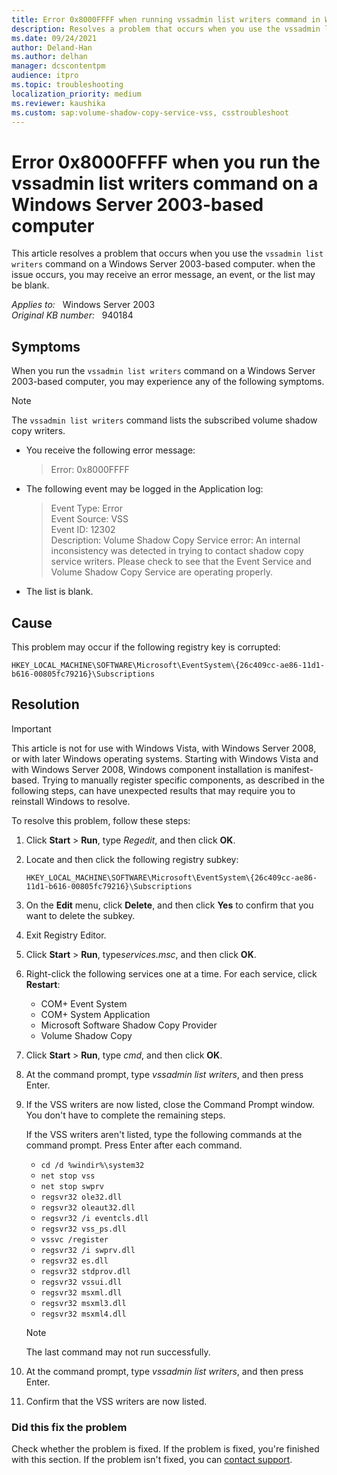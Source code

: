 ```yaml
---
title: Error 0x8000FFFF when running vssadmin list writers command in Windows Server 2003
description: Resolves a problem that occurs when you use the vssadmin list writers command on a Windows Server 2003-based computer. You may receive an error message or the list may be blank.
ms.date: 09/24/2021
author: Deland-Han
ms.author: delhan
manager: dcscontentpm
audience: itpro
ms.topic: troubleshooting
localization_priority: medium
ms.reviewer: kaushika
ms.custom: sap:volume-shadow-copy-service-vss, csstroubleshoot
---
```

# Error 0x8000FFFF when you run the vssadmin list writers command on a Windows Server 2003-based computer

This article resolves a problem that occurs when you use the `vssadmin list writers` command on a Windows Server 2003-based computer. when the issue occurs, you may receive an error message, an event, or the list may be blank.

_Applies to:_ &nbsp; Windows Server 2003  
_Original KB number:_ &nbsp; 940184

## Symptoms  

When you run the `vssadmin list writers` command on a Windows Server 2003-based computer, you may experience any of the following symptoms.

> [!NOTE]
> The `vssadmin list writers` command lists the subscribed volume shadow copy writers.

- You receive the following error message:

    > Error: 0x8000FFFF

- The following event may be logged in the Application log:

    > Event Type: Error  
    Event Source: VSS  
    Event ID: 12302  
    Description: Volume Shadow Copy Service error: An internal inconsistency was detected in trying to contact shadow copy service writers. Please check to see that the Event Service and Volume Shadow Copy Service are operating properly.

- The list is blank.

## Cause

This problem may occur if the following registry key is corrupted:

 `HKEY_LOCAL_MACHINE\SOFTWARE\Microsoft\EventSystem\{26c409cc-ae86-11d1-b616-00805fc79216}\Subscriptions`  

## Resolution

> [!IMPORTANT]
> This article is not for use with Windows Vista, with Windows Server 2008, or with later Windows operating systems. Starting with Windows Vista and with Windows Server 2008, Windows component installation is manifest-based. Trying to manually register specific components, as described in the following steps, can have unexpected results that may require you to reinstall Windows to resolve.

To resolve this problem, follow these steps:

1. Click **Start** > **Run**, type *Regedit*, and then click **OK**.
2. Locate and then click the following registry subkey:

    `HKEY_LOCAL_MACHINE\SOFTWARE\Microsoft\EventSystem\{26c409cc-ae86-11d1-b616-00805fc79216}\Subscriptions`  

3. On the **Edit** menu, click **Delete**, and then click **Yes** to confirm that you want to delete the subkey.
4. Exit Registry Editor.
5. Click **Start** > **Run**, type*services.msc*, and then click **OK**.
6. Right-click the following services one at a time. For each service, click **Restart**:
    - COM+ Event System
    - COM+ System Application
    - Microsoft Software Shadow Copy Provider
    - Volume Shadow Copy
7. Click **Start** > **Run**, type *cmd*, and then click **OK**.
8. At the command prompt, type *vssadmin list writers*, and then press Enter.
9. If the VSS writers are now listed, close the Command Prompt window. You don't have to complete the remaining steps.

    If the VSS writers aren't listed, type the following commands at the command prompt. Press Enter after each command.
    - `cd /d %windir%\system32`
    - `net stop vss`
    - `net stop swprv`
    - `regsvr32 ole32.dll`
    - `regsvr32 oleaut32.dll`
    - `regsvr32 /i eventcls.dll`
    - `regsvr32 vss_ps.dll`
    - `vssvc /register`
    - `regsvr32 /i swprv.dll`
    - `regsvr32 es.dll`  
    - `regsvr32 stdprov.dll`
    - `regsvr32 vssui.dll`  
    - `regsvr32 msxml.dll`
    - `regsvr32 msxml3.dll`
    - `regsvr32 msxml4.dll`
    > [!NOTE]
    > The last command may not run successfully.
10. At the command prompt, type *vssadmin list writers*, and then press Enter.
11. Confirm that the VSS writers are now listed.

### Did this fix the problem

Check whether the problem is fixed. If the problem is fixed, you're finished with this section. If the problem isn't fixed, you can [contact support](https://support.microsoft.com/contactus/).
